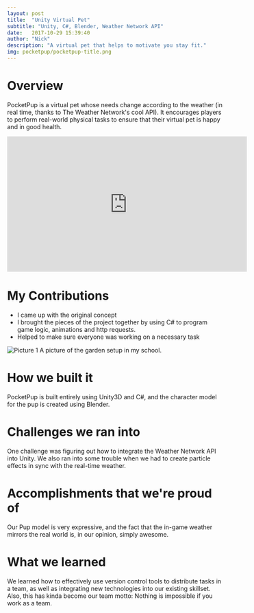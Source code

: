 ```yaml
---
layout: post
title:  "Unity Virtual Pet"
subtitle: "Unity, C#, Blender, Weather Network API"
date:   2017-10-29 15:39:40
author: "Nick"
description: "A virtual pet that helps to motivate you stay fit." 
img: pocketpup/pocketpup-title.png
---
```


# Overview

PocketPup is a virtual pet whose needs change according to the weather (in real time, thanks to The Weather Network's cool API). It encourages players to perform real-world physical tasks to ensure that their virtual pet is happy and in good health.

<iframe width="560" height="315" src="https://www.youtube.com/embed/YRXn0Yf0LOA" frameborder="0" gesture="media" allow="encrypted-media" allowfullscreen></iframe>



# My Contributions
- I came up with the original concept
- I brought the pieces of the project together by using C# to program game logic, animations and http requests.
- Helped to make sure everyone was working on a necessary task

![Picture 1]({{site.baseurl}}/assets/img/pocketpup/group.jpg)
A picture of the garden setup in my school.

# How we built it
PocketPup is built entirely using Unity3D and C#, and the character model for the pup is created using Blender.

# Challenges we ran into
One challenge was figuring out how to integrate the Weather Network API into Unity. We also ran into some trouble when we had to create particle effects in sync with the real-time weather.

# Accomplishments that we're proud of
Our Pup model is very expressive, and the fact that the in-game weather mirrors the real world is, in our opinion, simply awesome.

# What we learned
We learned how to effectively use version control tools to distribute tasks in a team, as well as integrating new technologies into our existing skillset. Also, this has kinda become our team motto: Nothing is impossible if you work as a team.



